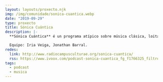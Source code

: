 ```yaml
---
layout: layouts/proxecto.njk
img: /img/comunidade/sonica-cuantica.webp
date: "2019-09-29"
type: proxecto
title: Sónica Cuántica
description: |-
  **Sónica Cuántica** é un programa atípico sobre música clásica, loitando contra a idea de que os xéneros musicais considerados cultos son aburridos ou elitistas. Durante media hora, cun fío condutor diferente en cada ocasión, revisamos varias pezas musicais. Na seguinte media hora, programamos música sen cortes relacionada coa temática escollida, para quen queira profundar máis.

  Equipo: Iria Veiga, Jonathan Barral.
redes:
  link: http://www.radiocampusculturae.org/sonica-cuantica/
  rss: https://www.ivoox.com/podcast-sonica-cuantica_fg_f1766325_filtro_1.xml
tags:
  - podcast
  - musica
---
```

